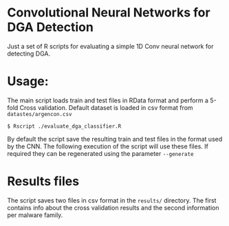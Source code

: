 # Convolutional Neural Networks for DGA Detection

Just a set of R scripts for evaluating a simple 1D Conv neural network for detecting DGA.


# Usage:

The main script loads  train and test files in RData format and perform a 5-fold Cross validation. Default dataset is loaded in csv format from `datastes/argencon.csv`
```
$ Rscript ./evaluate_dga_classifier.R
```

By default the script save the resulting train and test files in the format used by the CNN. The following execution of the script will use these files. If required they can be regenerated using the parameter `--generate`


# Results files

The script saves two files in csv format in the `results/` directory. The first contains info about the cross validation results and the second information per malware family.

